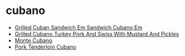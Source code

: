 # cubano

 * [Grilled Cuban Sandwich Em Sandwich Cubano Em](index/g/grilled-cuban-sandwich-em-sandwich-cubano-em-364812.json)
 * [Grilled Cubano Turkey Pork And Swiss With Mustard And Pickles](index/g/grilled-cubano-turkey-pork-and-swiss-with-mustard-and-pickles-102913.json)
 * [Monte Cubano](index/m/monte-cubano-351851.json)
 * [Pork Tenderloin Cubano](index/p/pork-tenderloin-cubano-5874.json)
